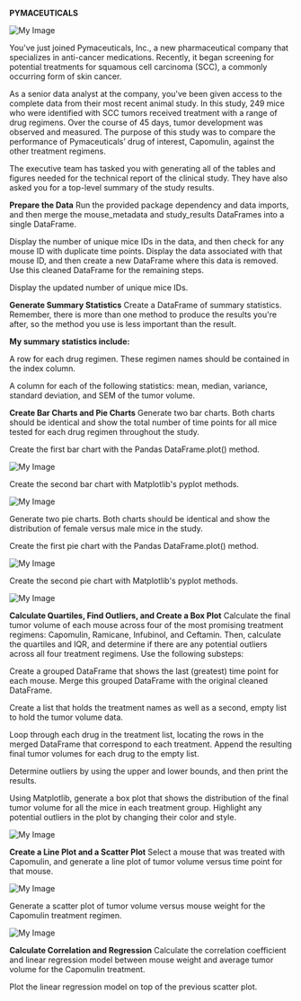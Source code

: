 **PYMACEUTICALS**

![My Image](Image%20Graphs/READ%20ME%20Image%20animal-testing-hero.jpg?raw=true)

You've just joined Pymaceuticals, Inc., a new pharmaceutical company that specializes in anti-cancer medications. Recently, it began screening for potential treatments for squamous cell carcinoma (SCC), a commonly occurring form of skin cancer.

As a senior data analyst at the company, you've been given access to the complete data from their most recent animal study. In this study, 249 mice who were identified with SCC tumors received treatment with a range of drug regimens. Over the course of 45 days, tumor development was observed and measured. The purpose of this study was to compare the performance of Pymaceuticals’ drug of interest, Capomulin, against the other treatment regimens.

The executive team has tasked you with generating all of the tables and figures needed for the technical report of the clinical study. They have also asked you for a top-level summary of the study results.

**Prepare the Data**
Run the provided package dependency and data imports, and then merge the mouse_metadata and study_results DataFrames into a single DataFrame.

Display the number of unique mice IDs in the data, and then check for any mouse ID with duplicate time points. Display the data associated with that mouse ID, and then create a new DataFrame where this data is removed. Use this cleaned DataFrame for the remaining steps.

Display the updated number of unique mice IDs.

**Generate Summary Statistics**
Create a DataFrame of summary statistics. Remember, there is more than one method to produce the results you're after, so the method you use is less important than the result.

**My summary statistics include:**

A row for each drug regimen. These regimen names should be contained in the index column.

A column for each of the following statistics: mean, median, variance, standard deviation, and SEM of the tumor volume.

**Create Bar Charts and Pie Charts**
Generate two bar charts. Both charts should be identical and show the total number of time points for all mice tested for each drug regimen throughout the study.

Create the first bar chart with the Pandas DataFrame.plot() method.

![My Image](Image%20Graphs/Drug%20Regimen%20Pandas%20Bar%20Chart.png?raw=true)


Create the second bar chart with Matplotlib's pyplot methods.

![My Image](Image%20Graphs/Drug%20Regimen%20Bar%20Chart.png?raw=true)

Generate two pie charts. Both charts should be identical and show the distribution of female versus male mice in the study.

Create the first pie chart with the Pandas DataFrame.plot() method.

![My Image](Image%20Graphs/Pandas%20Pie%20Chart.png?raw=true)

Create the second pie chart with Matplotlib's pyplot methods.

![My Image](Image%20Graphs/Pyplot%20Pie%20Chart.png?raw=true)


**Calculate Quartiles, Find Outliers, and Create a Box Plot**
Calculate the final tumor volume of each mouse across four of the most promising treatment regimens: Capomulin, Ramicane, Infubinol, and Ceftamin. Then, calculate the quartiles and IQR, and determine if there are any potential outliers across all four treatment regimens. Use the following substeps:

Create a grouped DataFrame that shows the last (greatest) time point for each mouse. Merge this grouped DataFrame with the original cleaned DataFrame.

Create a list that holds the treatment names as well as a second, empty list to hold the tumor volume data.

Loop through each drug in the treatment list, locating the rows in the merged DataFrame that correspond to each treatment. Append the resulting final tumor volumes for each drug to the empty list.

Determine outliers by using the upper and lower bounds, and then print the results.

Using Matplotlib, generate a box plot that shows the distribution of the final tumor volume for all the mice in each treatment group. Highlight any potential outliers in the plot by changing their color and style.

![My Image](Image%20Graphs/Drug%20Regimen%20Tumor%20Box%20Plot.png?raw=true)

**Create a Line Plot and a Scatter Plot**
Select a mouse that was treated with Capomulin, and generate a line plot of tumor volume versus time point for that mouse.

![My Image](Image%20Graphs/Line%20Plots.png?raw=true)

Generate a scatter plot of tumor volume versus mouse weight for the Capomulin treatment regimen.

![My Image](Image%20Graphs/Capomulin%20Tumor%20vs%20Weight.png?raw=true)

**Calculate Correlation and Regression**
Calculate the correlation coefficient and linear regression model between mouse weight and average tumor volume for the Capomulin treatment.

Plot the linear regression model on top of the previous scatter plot.
